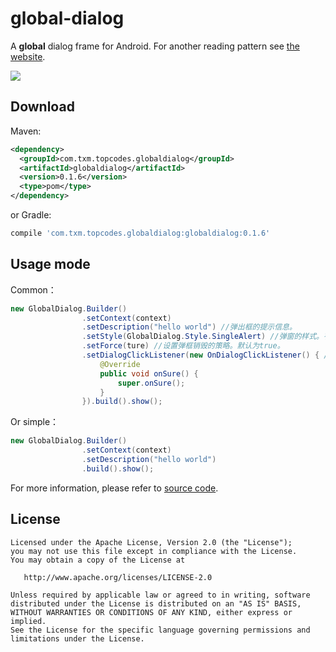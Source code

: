 global-dialog
======

A **global** dialog frame for Android. For another reading pattern see [the website][1].

![](http://upload-images.jianshu.io/upload_images/2109293-dec5ac150c17ff3e.gif?imageMogr2/auto-orient/strip)

Download
--------
Maven:
```xml
<dependency>
  <groupId>com.txm.topcodes.globaldialog</groupId>
  <artifactId>globaldialog</artifactId>
  <version>0.1.6</version>
  <type>pom</type>
</dependency>
```
or Gradle:
```groovy
compile 'com.txm.topcodes.globaldialog:globaldialog:0.1.6'
```

Usage mode
--------
Common：
```java
new GlobalDialog.Builder()
                .setContext(context) 
                .setDescription("hello world") //弹出框的提示信息。
                .setStyle(GlobalDialog.Style.SingleAlert) //弹窗的样式。有DoubleAlert、SingleAlert两种，默认为后者。
                .setForce(ture) //设置弹框销毁的策略。默认为true。
                .setDialogClickListener(new OnDialogClickListener() { //设置回调，也可以不设置。
                    @Override
                    public void onSure() {
                        super.onSure();
                    }
                }).build().show();
```
Or simple：
```java
new GlobalDialog.Builder()
                .setContext(context) 
                .setDescription("hello world") 
                .build().show();
```
For more information, please refer to [source code][snap].

License
-------

    Licensed under the Apache License, Version 2.0 (the "License");
    you may not use this file except in compliance with the License.
    You may obtain a copy of the License at

       http://www.apache.org/licenses/LICENSE-2.0

    Unless required by applicable law or agreed to in writing, software
    distributed under the License is distributed on an "AS IS" BASIS,
    WITHOUT WARRANTIES OR CONDITIONS OF ANY KIND, either express or implied.
    See the License for the specific language governing permissions and
    limitations under the License.


 [1]: http://www.jianshu.com/p/d0f3e9705860
 [snap]: https://github.com/tangxianming/global-dialog/blob/master/globaldialog/src/main/java/com/txm/topcodes/globaldialog/GlobalDialog.java
